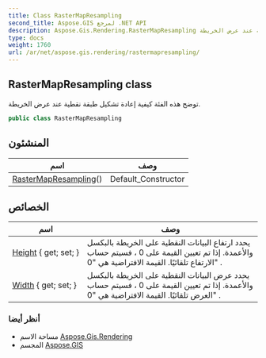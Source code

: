 ```yaml
---
title: Class RasterMapResampling
second_title: Aspose.GIS لمرجع .NET API
description: Aspose.Gis.Rendering.RasterMapResampling فصل. توضح هذه الفئة كيفية إعادة تشكيل طبقة نقطية عند عرض الخريطة.
type: docs
weight: 1760
url: /ar/net/aspose.gis.rendering/rastermapresampling/
---
```

## RasterMapResampling class

توضح هذه الفئة كيفية إعادة تشكيل طبقة نقطية عند عرض الخريطة.

```csharp
public class RasterMapResampling
```

## المنشئون

| اسم | وصف |
| --- | --- |
| [RasterMapResampling](rastermapresampling/)() | Default_Constructor |

## الخصائص

| اسم | وصف |
| --- | --- |
| [Height](../../aspose.gis.rendering/rastermapresampling/height/) { get; set; } | يحدد ارتفاع البيانات النقطية على الخريطة بالبكسل والأعمدة. إذا تم تعيين القيمة على 0 ، فسيتم حساب الارتفاع تلقائيًا. القيمة الافتراضية هي "0" . |
| [Width](../../aspose.gis.rendering/rastermapresampling/width/) { get; set; } | يحدد عرض البيانات النقطية على الخريطة بالبكسل والأعمدة. إذا تم تعيين القيمة على 0 ، فسيتم حساب العرض تلقائيًا. القيمة الافتراضية هي "0" . |

### أنظر أيضا

* مساحة الاسم [Aspose.Gis.Rendering](../../aspose.gis.rendering/)
* المجسم [Aspose.GIS](../../)


